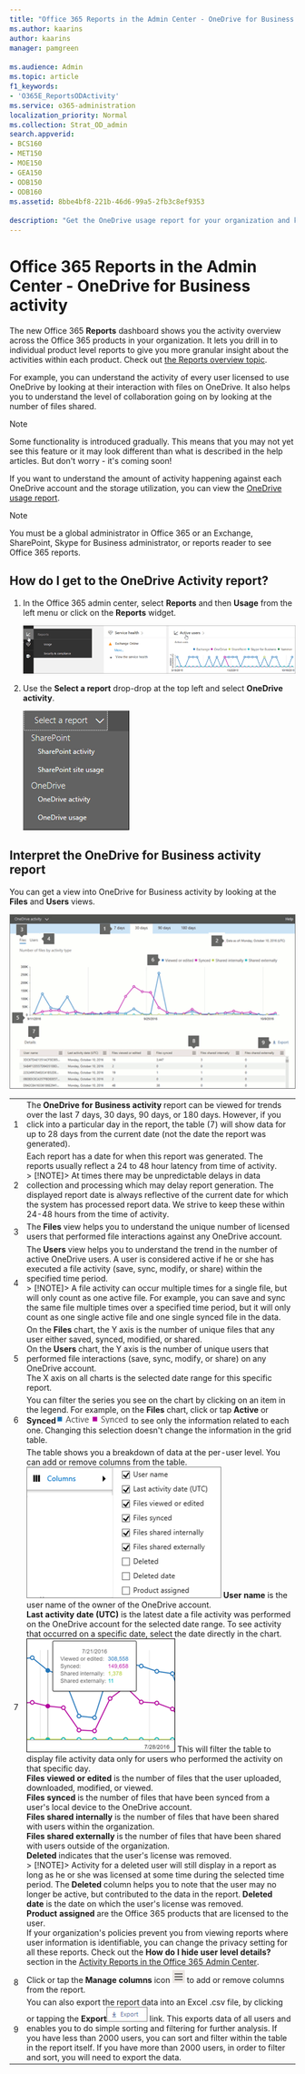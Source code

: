 ```yaml
---
title: "Office 365 Reports in the Admin Center - OneDrive for Business activity"
ms.author: kaarins
author: kaarins
manager: pamgreen

ms.audience: Admin
ms.topic: article
f1_keywords:
- 'O365E_ReportsODActivity'
ms.service: o365-administration
localization_priority: Normal
ms.collection: Strat_OD_admin
search.appverid:
- BCS160
- MET150
- MOE150
- GEA150
- ODB150
- ODB160
ms.assetid: 8bbe4bf8-221b-46d6-99a5-2fb3c8ef9353

description: "Get the OneDrive usage report for your organization and know the activity of every OneDrive user, the number of files shared, and the storage utilization."
---
```


# Office 365 Reports in the Admin Center - OneDrive for Business activity

The new Office 365 **Reports** dashboard shows you the activity overview across the Office 365 products in your organization. It lets you drill in to individual product level reports to give you more granular insight about the activities within each product. Check out [the Reports overview topic](activity-reports.md).
  
For example, you can understand the activity of every user licensed to use OneDrive by looking at their interaction with files on OneDrive. It also helps you to understand the level of collaboration going on by looking at the number of files shared.
  
> [!NOTE]
> Some functionality is introduced gradually. This means that you may not yet see this feature or it may look different than what is described in the help articles. But don't worry - it's coming soon! 
  
If you want to understand the amount of activity happening against each OneDrive account and the storage utilization, you can view the [OneDrive usage report](onedrive-for-business-usage.md).
  
> [!NOTE]
> You must be a global administrator in Office 365 or an Exchange, SharePoint, Skype for Business administrator, or reports reader to see Office 365 reports. 
  
## How do I get to the OneDrive Activity report?

1. In the Office 365 admin center, select **Reports** and then **Usage** from the left menu or click on the **Reports** widget. 
    
    ![Check out new Office 365 activity reports](../media/2554deff-b840-4aa5-b2b2-83683996fedc.png)
  
2. Use the **Select a report** drop-drop at the top left and select **OneDrive activity**. 
    
    ![Select a report](../media/fb7bb8ea-eeb7-48c9-b739-601f41ddee16.png)
  
## Interpret the OneDrive for Business activity report
<a name="ODBFu"> </a>

You can get a view into OneDrive for Business activity by looking at the **Files** and **Users** views. 
  
![OneDrive Activity Report](../media/316b2a03-8e42-447c-aae8-080813eebe84.png)
  
|||
|:-----|:-----|
|1  <br/> |The **OneDrive for Business activity** report can be viewed for trends over the last 7 days, 30 days, 90 days, or 180 days. However, if you click into a particular day in the report, the table (7) will show data for up to 28 days from the current date (not the date the report was generated).  <br/> |
|2  <br/> |Each report has a date for when this report was generated. The reports usually reflect a 24 to 48 hour latency from time of activity.  <br/> > [!NOTE]> At times there may be unpredictable delays in data collection and processing which may delay report generation. The displayed report date is always reflective of the current date for which the system has processed report data. We strive to keep these within 24-48 hours from the time of activity.           |
|3  <br/> |The **Files** view helps you to understand the unique number of licensed users that performed file interactions against any OneDrive account.  <br/> |
|4  <br/> |The **Users** view helps you to understand the trend in the number of active OneDrive users. A user is considered active if he or she has executed a file activity (save, sync, modify, or share) within the specified time period.  <br/> > [!NOTE]> A file activity can occur multiple times for a single file, but will only count as one active file. For example, you can save and sync the same file multiple times over a specified time period, but it will only count as one single active file and one single synced file in the data.           |
|5  <br/> | On the **Files** chart, the Y axis is the number of unique files that any user either saved, synced, modified, or shared.  <br/>  On the **Users** chart, the Y axis is the number of unique users that performed file interactions (save, sync, modify, or share) on any OneDrive account.  <br/>  The X axis on all charts is the selected date range for this specific report.  <br/> |
|6  <br/> |You can filter the series you see on the chart by clicking on an item in the legend. For example, on the **Files** chart, click or tap **Active** or **Synced**![OneDrive for Business Activity Report chart legend](../media/25765cf9-6e07-4ce3-951b-b46cda92c1c2.png) to see only the information related to each one. Changing this selection doesn't change the information in the grid table.  <br/> |
|7  <br/> | The table shows you a breakdown of data at the per-user level. You can add or remove columns from the table.  <br/> ![OneDrive for Business Activity report columns](../media/849eac88-1816-40f7-85fc-e655698ed5dc.png) **User name** is the user name of the owner of the OneDrive account.  <br/> **Last activity date (UTC)** is the latest date a file activity was performed on the OneDrive account for the selected date range. To see activity that occurred on a specific date, select the date directly in the chart.  <br/> ![Select a specific date in the chart](../media/29e54c4b-8dc2-4ed8-9367-1f66f2988fac.png) This will filter the table to display file activity data only for users who performed the activity on that specific day.  <br/> **Files viewed or edited** is the number of files that the user uploaded, downloaded, modified, or viewed.  <br/> **Files synced** is the number of files that have been synced from a user's local device to the OneDrive account.  <br/> **Files shared internally** is the number of files that have been shared with users within the organization.  <br/> **Files shared externally** is the number of files that have been shared with users outside of the organization.  <br/> **Deleted** indicates that the user's license was removed.  <br/> > [!NOTE]>  Activity for a deleted user will still display in a report as long as he or she was licensed at some time during the selected time period. The **Deleted** column helps you to note that the user may no longer be active, but contributed to the data in the report.           **Deleted date** is the date on which the user's license was removed.  <br/> **Product assigned** are the Office 365 products that are licensed to the user.  <br/>  If your organization's policies prevent you from viewing reports where user information is identifiable, you can change the privacy setting for all these reports. Check out the **How do I hide user level details?** section in the [Activity Reports in the Office 365 Admin Center](activity-reports.md).  <br/> |
|8  <br/> |Click or tap the **Manage columns** icon ![Manage Columns](../media/13d2e536-de88-4db3-80c7-7a3a57298eb4.png) to add or remove columns from the report.  <br/> |
|9  <br/> |You can also export the report data into an Excel .csv file, by clicking or tapping the **Export**![Export button](../media/b5d12006-a2b4-4db5-af41-40f9e7aec07f.png) link. This exports data of all users and enables you to do simple sorting and filtering for further analysis. If you have less than 2000 users, you can sort and filter within the table in the report itself. If you have more than 2000 users, in order to filter and sort, you will need to export the data.  <br/> |
   

